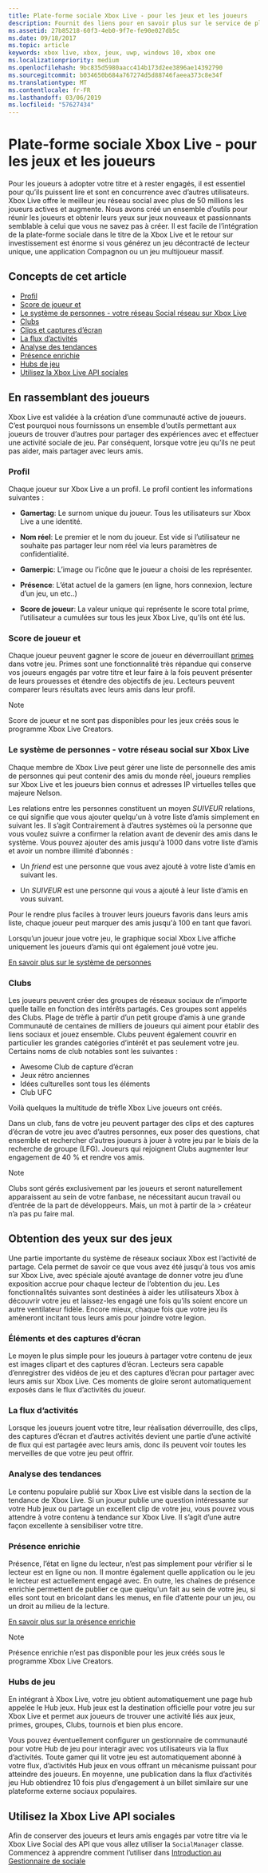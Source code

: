 ```yaml
---
title: Plate-forme sociale Xbox Live - pour les jeux et les joueurs
description: Fournit des liens pour en savoir plus sur le service de plate-forme sociale Xbox Live.
ms.assetid: 27b85218-60f3-4eb0-9f7e-fe90e027db5c
ms.date: 09/18/2017
ms.topic: article
keywords: xbox live, xbox, jeux, uwp, windows 10, xbox one
ms.localizationpriority: medium
ms.openlocfilehash: 9bc835d5980aacc414b173d2ee3896ae14392790
ms.sourcegitcommit: b034650b684a767274d5d88746faeea373c8e34f
ms.translationtype: MT
ms.contentlocale: fr-FR
ms.lasthandoff: 03/06/2019
ms.locfileid: "57627434"
---
```

# <a name="xbox-live-social-platform---for-games-and-gamers"></a>Plate-forme sociale Xbox Live - pour les jeux et les joueurs

Pour les joueurs à adopter votre titre et à rester engagés, il est essentiel pour qu’ils puissent lire et sont en concurrence avec d’autres utilisateurs. Xbox Live offre le meilleur jeu réseau social avec plus de 50 millions les joueurs actives et augmente. Nous avons créé un ensemble d’outils pour réunir les joueurs et obtenir leurs yeux sur jeux nouveaux et passionnants semblable à celui que vous ne savez pas à créer. Il est facile de l’intégration de la plate-forme sociale dans le titre de la Xbox Live et le retour sur investissement est énorme si vous générez un jeu décontracté de lecteur unique, une application Compagnon ou un jeu multijoueur massif.

## <a name="concepts-in-this-article"></a>Concepts de cet article
- [Profil](#profile)
- [Score de joueur et](#gamerscore-and-achievements)
- [Le système de personnes - votre réseau Social réseau sur Xbox Live](#the-people-system---your-social-network-on-xbox-live)
- [Clubs](#clubs)
- [Clips et captures d’écran](#clips-and-screenshots)
- [La flux d’activités](#the-activity-feed)
- [Analyse des tendances](#trending)
- [Présence enrichie](#rich-presence)
- [Hubs de jeu](#game-hubs)
- [Utilisez la Xbox Live API sociales](#use-the-xbox-live-social-apis)

## <a name="bringing-gamers-together"></a>En rassemblant des joueurs
Xbox Live est validée à la création d’une communauté active de joueurs. C’est pourquoi nous fournissons un ensemble d’outils permettant aux joueurs de trouver d’autres pour partager des expériences avec et effectuer une activité sociale de jeu. Par conséquent, lorsque votre jeu qu’ils ne peut pas aider, mais partager avec leurs amis. 

### <a name="profile"></a>Profil
Chaque joueur sur Xbox Live a un profil. Le profil contient les informations suivantes :

-   **Gamertag**: Le surnom unique du joueur. Tous les utilisateurs sur Xbox Live a une identité.

-   **Nom réel**: Le premier et le nom du joueur. Est vide si l’utilisateur ne souhaite pas partager leur nom réel via leurs paramètres de confidentialité.

-   **Gamerpic**: L’image ou l’icône que le joueur a choisi de les représenter.

-   **Présence**: L’état actuel de la gamers (en ligne, hors connexion, lecture d’un jeu, un etc..)

-   **Score de joueur**: La valeur unique qui représente le score total prime, l’utilisateur a cumulées sur tous les jeux Xbox Live, qu'ils ont été lus.

### <a name="gamerscore-and-achievements"></a>Score de joueur et
Chaque joueur peuvent gagner le score de joueur en déverrouillant [primes](../achievements-2017/achievements.md) dans votre jeu.
Primes sont une fonctionnalité très répandue qui conserve vos joueurs engagés par votre titre et leur faire à la fois peuvent présenter de leurs prouesses et étendre des objectifs de jeu. Lecteurs peuvent comparer leurs résultats avec leurs amis dans leur profil.

> [!NOTE]
> Score de joueur et ne sont pas disponibles pour les jeux créés sous le programme Xbox Live Creators.

### <a name="the-people-system---your-social-network-on-xbox-live"></a>Le système de personnes - votre réseau social sur Xbox Live
Chaque membre de Xbox Live peut gérer une liste de personnelle des amis de personnes qui peut contenir des amis du monde réel, joueurs remplies sur Xbox Live et les joueurs bien connus et adresses IP virtuelles telles que majeure Nelson. 

Les relations entre les personnes constituent un moyen *SUIVEUR* relations, ce qui signifie que vous ajouter quelqu'un à votre liste d’amis simplement en suivant les. Il s’agit Contrairement à d’autres systèmes où la personne que vous voulez suivre a confirmer la relation avant de devenir des amis dans le système. Vous pouvez ajouter des amis jusqu'à 1000 dans votre liste d’amis et avoir un nombre illimité d’abonnés :

-   Un *friend* est une personne que vous avez ajouté à votre liste d’amis en suivant les.

-   Un *SUIVEUR* est une personne qui vous a ajouté à leur liste d’amis en vous suivant.

Pour le rendre plus faciles à trouver leurs joueurs favoris dans leurs amis liste, chaque joueur peut marquer des amis jusqu'à 100 en tant que favori.

Lorsqu’un joueur joue votre jeu, le graphique social Xbox Live affiche uniquement les joueurs d’amis qui ont également joué votre jeu.

[En savoir plus sur le système de personnes](people-system/xbox-live-people-system.md) 

### <a name="clubs"></a>Clubs
Les joueurs peuvent créer des groupes de réseaux sociaux de n’importe quelle taille en fonction des intérêts partagés. Ces groupes sont appelés des Clubs.
Plage de trèfle à partir d’un petit groupe d’amis à une grande Communauté de centaines de milliers de joueurs qui aiment pour établir des liens sociaux et jouez ensemble.
Clubs peuvent également couvrir en particulier les grandes catégories d’intérêt et pas seulement votre jeu. Certains noms de club notables sont les suivantes :

- Awesome Club de capture d’écran
- Jeux rétro anciennes
- Idées culturelles sont tous les éléments
- Club UFC

Voilà quelques la multitude de trèfle Xbox Live joueurs ont créés.

Dans un club, fans de votre jeu peuvent partager des clips et des captures d’écran de votre jeu avec d’autres personnes, eux poser des questions, chat ensemble et rechercher d’autres joueurs à jouer à votre jeu par le biais de la recherche de groupe (LFG). Joueurs qui rejoignent Clubs augmenter leur engagement de 40 % et rendre vos amis.

> [!NOTE]
> Clubs sont gérés exclusivement par les joueurs et seront naturellement apparaissent au sein de votre fanbase, ne nécessitant aucun travail ou d’entrée de la part de développeurs. Mais, un mot à partir de la > créateur n’a pas pu faire mal. 

## <a name="getting-eyes-on-games"></a>Obtention des yeux sur des jeux
Une partie importante du système de réseaux sociaux Xbox est l’activité de partage. Cela permet de savoir ce que vous avez été jusqu'à tous vos amis sur Xbox Live, avec spéciale ajouté avantage de donner votre jeu d’une exposition accrue pour chaque lecteur de l’obtention du jeu. Les fonctionnalités suivantes sont destinées à aider les utilisateurs Xbox à découvrir votre jeu et laissez-les engagé une fois qu’ils soient encore un autre ventilateur fidèle. Encore mieux, chaque fois que votre jeu ils amèneront incitant tous leurs amis pour joindre votre legion. 

### <a name="clips-and-screenshots"></a>Éléments et des captures d’écran
Le moyen le plus simple pour les joueurs à partager votre contenu de jeux est images clipart et des captures d’écran. Lecteurs sera capable d’enregistrer des vidéos de jeu et des captures d’écran pour partager avec leurs amis sur Xbox Live. Ces moments de gloire seront automatiquement exposés dans le flux d’activités du joueur.

### <a name="the-activity-feed"></a>La flux d’activités
Lorsque les joueurs jouent votre titre, leur réalisation déverrouille, des clips, des captures d’écran et d’autres activités devient une partie d’une activité de flux qui est partagée avec leurs amis, donc ils peuvent voir toutes les merveilles de que votre jeu peut offrir.

### <a name="trending"></a>Analyse des tendances
Le contenu populaire publié sur Xbox Live est visible dans la section de la tendance de Xbox Live. Si un joueur publie une question intéressante sur votre Hub jeux ou partage un excellent clip de votre jeu, vous pouvez vous attendre à votre contenu à tendance sur Xbox Live. Il s’agit d’une autre façon excellente à sensibiliser votre titre.

### <a name="rich-presence"></a>Présence enrichie
Présence, l’état en ligne du lecteur, n’est pas simplement pour vérifier si le lecteur est en ligne ou non. Il montre également quelle application ou le jeu le lecteur est actuellement engagé avec. En outre, les chaînes de présence enrichie permettent de publier ce que quelqu'un fait au sein de votre jeu, si elles sont tout en bricolant dans les menus, en file d’attente pour un jeu, ou un droit au milieu de la lecture. 

[En savoir plus sur la présence enrichie](rich-presence-strings/rich-presence-strings-overview.md)

> [!NOTE]
> Présence enrichie n’est pas disponible pour les jeux créés sous le programme Xbox Live Creators.

### <a name="game-hubs"></a>Hubs de jeu
En intégrant à Xbox Live, votre jeu obtient automatiquement une page hub appelée le Hub jeux. Hub jeux est la destination officielle pour votre jeu sur Xbox Live et permet aux joueurs de trouver une activité liés aux jeux, primes, groupes, Clubs, tournois et bien plus encore.

Vous pouvez éventuellement configurer un gestionnaire de communauté pour votre Hub de jeu pour interagir avec vos utilisateurs via la flux d’activités. Toute gamer qui lit votre jeu est automatiquement abonné à votre flux, d’activités Hub jeux en vous offrant un mécanisme puissant pour atteindre des joueurs. En moyenne, une publication dans la flux d’activités jeu Hub obtiendrez 10 fois plus d’engagement à un billet similaire sur une plateforme externe sociaux populaires.

##  <a name="use-the-xbox-live-social-apis"></a>Utilisez la Xbox Live API sociales
Afin de conserver des joueurs et leurs amis engagés par votre titre via le Xbox Live Social des API que vous allez utiliser la `SocialManager` classe.  Commencez à apprendre comment l’utiliser dans [Introduction au Gestionnaire de sociale](intro-to-social-manager.md)
